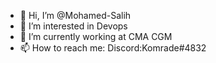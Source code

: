 - 👋 Hi, I’m @Mohamed-Salih
- 👀 I’m interested in Devops
- 🌱 I’m currently working at CMA CGM
- 📫 How to reach me: Discord:Komrade#4832

<!---
Mohamed-Salih/Mohamed-Salih is a ✨ special ✨ repository because its `README.md` (this file) appears on your GitHub profile.
You can click the Preview link to take a look at your changes.
--->
